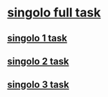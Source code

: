 # [singolo full task](https://arcanar7.github.io/singolo/)

## [singolo 1 task](https://arcanar7.github.io/singolo/singolo1.html)
## [singolo 2 task](https://arcanar7.github.io/singolo/singolo2.html)
## [singolo 3 task](https://arcanar7.github.io/singolo/singolo3.html)

